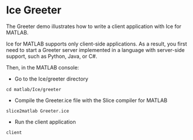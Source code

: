 # Ice Greeter

The Greeter demo illustrates how to write a client application with Ice for MATLAB.

Ice for MATLAB supports only client-side applications. As a result, you first need to start a Greeter server implemented
in a language with server-side support, such as Python, Java, or C#.

Then, in the MATLAB console:

- Go to the Ice/greeter directory

```shell
cd matlab/Ice/greeter
```

- Compile the Greeter.ice file with the Slice compiler for MATLAB

```shell
slice2matlab Greeter.ice
```

- Run the client application

```shell
client
```

